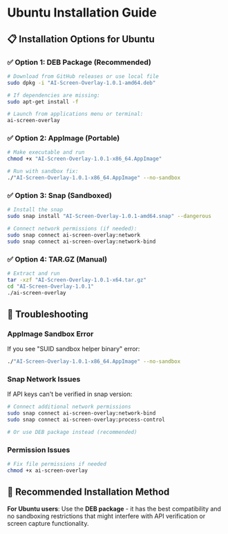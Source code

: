# Ubuntu Installation Guide

## 📋 Installation Options for Ubuntu

### ✅ Option 1: DEB Package (Recommended)
```bash
# Download from GitHub releases or use local file
sudo dpkg -i "AI-Screen-Overlay-1.0.1-amd64.deb"

# If dependencies are missing:
sudo apt-get install -f

# Launch from applications menu or terminal:
ai-screen-overlay
```

### ✅ Option 2: AppImage (Portable)
```bash
# Make executable and run
chmod +x "AI-Screen-Overlay-1.0.1-x86_64.AppImage"

# Run with sandbox fix:
./"AI-Screen-Overlay-1.0.1-x86_64.AppImage" --no-sandbox
```

### ✅ Option 3: Snap (Sandboxed)
```bash
# Install the snap
sudo snap install "AI-Screen-Overlay-1.0.1-amd64.snap" --dangerous

# Connect network permissions (if needed):
sudo snap connect ai-screen-overlay:network
sudo snap connect ai-screen-overlay:network-bind
```

### ✅ Option 4: TAR.GZ (Manual)
```bash
# Extract and run
tar -xzf "AI-Screen-Overlay-1.0.1-x64.tar.gz"
cd "AI-Screen-Overlay-1.0.1"
./ai-screen-overlay
```

## 🔧 Troubleshooting

### AppImage Sandbox Error
If you see "SUID sandbox helper binary" error:
```bash
./"AI-Screen-Overlay-1.0.1-x86_64.AppImage" --no-sandbox
```

### Snap Network Issues
If API keys can't be verified in snap version:
```bash
# Connect additional network permissions
sudo snap connect ai-screen-overlay:network-bind
sudo snap connect ai-screen-overlay:process-control

# Or use DEB package instead (recommended)
```

### Permission Issues
```bash
# Fix file permissions if needed
chmod +x ai-screen-overlay
```

## 🎯 Recommended Installation Method

**For Ubuntu users**: Use the **DEB package** - it has the best compatibility and no sandboxing restrictions that might interfere with API verification or screen capture functionality.
